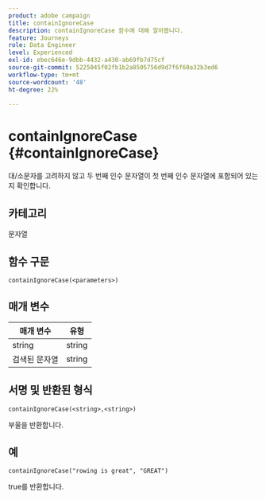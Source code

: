 ```yaml
---
product: adobe campaign
title: containIgnoreCase
description: containIgnoreCase 함수에 대해 알아봅니다.
feature: Journeys
role: Data Engineer
level: Experienced
exl-id: ebec646e-9dbb-4432-a430-ab69fb7d75cf
source-git-commit: 5225045f02fb1b2a8505756d9d7f6f60a32b3ed6
workflow-type: tm+mt
source-wordcount: '48'
ht-degree: 22%

---
```


# containIgnoreCase {#containIgnoreCase}

대/소문자를 고려하지 않고 두 번째 인수 문자열이 첫 번째 인수 문자열에 포함되어 있는지 확인합니다.

## 카테고리

문자열

## 함수 구문

`containIgnoreCase(<parameters>)`

## 매개 변수

| 매개 변수 | 유형 |
|-----------|------------------|
| string | string |
| 검색된 문자열 | string |

## 서명 및 반환된 형식

`containIgnoreCase(<string>,<string>)`

부울을 반환합니다.

## 예

`containIgnoreCase("rowing is great", "GREAT")`

true를 반환합니다.
